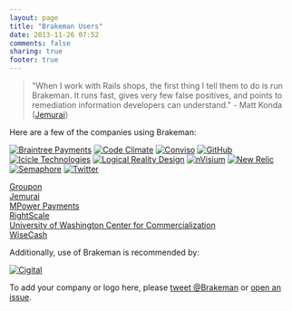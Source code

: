 ```yaml
---
layout: page
title: "Brakeman Users"
date: 2013-11-26 07:52
comments: false
sharing: true
footer: true
---
```


> "When I work with Rails shops, the first thing I tell them to do is run Brakeman. It runs fast, gives very few false positives, and points to remediation information developers can understand." - Matt Konda ([Jemurai](http://jemurai.com/))

Here are a few of the companies using Brakeman:

[![Braintree Payments](/images/users/braintree.svg)](https://www.braintreepayments.com)
[![Code Climate](/images/users/codeclimate.png)](https://codeclimate.com/)
[![Conviso](/images/users/conviso.png)](https://www.conviso.com.br/)
[![GitHub](/images/users/github.png)](https://github.com/)
[![Icicle Technologies](/images/users/icicletech.png)](http://www.icicletech.com)
[![Logical Reality Design](/images/users/lrdesign.png)](http://lrdesign.com)
[![nVisium](/images/users/nvisium.png)](https://www.nvisium.com/)
[![New Relic](/images/users/newrelic.png)](http://newrelic.com)
[![Semaphore](/images/users/semaphore.png)](https://semaphoreapp.com/)
[![Twitter](/images/users/twitter.png)](https://twitter.com)

[Groupon](http://groupon.com)<br>
[Jemurai](http://jemurai.com/)<Br>
[MPower Payments](http://www.mpowerpayments.com)<br>
[RightScale](http://www.rightscale.com/)<br>
[University of Washington Center for Commercialization](http://depts.washington.edu/uwc4c)<br>
[WiseCash](https://www.wisecashhq.com/)

Additionally, use of Brakeman is recommended by:

[![Cigital](/images/users/cigital.png)](http://cigital.com)

To add your company or logo here, please [tweet @Brakeman](https://twitter.com/intent/tweet?text=%40brakeman+Please+list+our+company%27s+name+%28and+logo%29+as+a+proud+Brakeman+user!) or [open an issue](https://github.com/presidentbeef/brakeman-site/issues/new?title=Please+list+our+company+%28and+logo%29+as+a+proud+Brakeman+user!).
